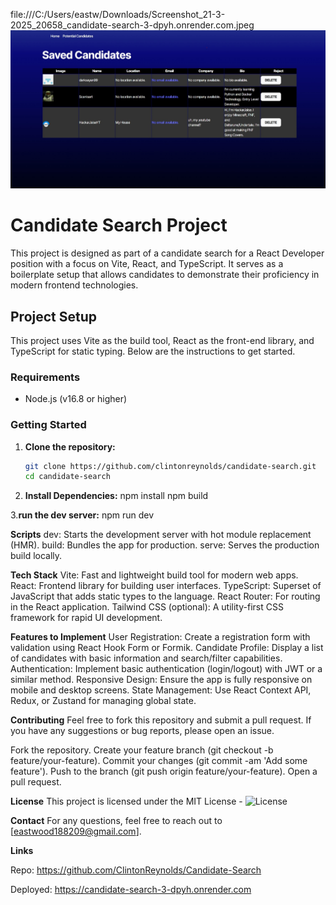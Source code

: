 file:///C:/Users/eastw/Downloads/Screenshot_21-3-2025_20658_candidate-search-3-dpyh.onrender.com.jpeg
![alt text](Screenshot_21-3-2025_20926_candidate-search-3-dpyh.onrender.com.jpeg)

# Candidate Search Project

This project is designed as part of a candidate search for a React Developer position with a focus on Vite, React, and TypeScript. It serves as a boilerplate setup that allows candidates to demonstrate their proficiency in modern frontend technologies.

## Project Setup

This project uses Vite as the build tool, React as the front-end library, and TypeScript for static typing. Below are the instructions to get started.

### Requirements

- Node.js (v16.8 or higher)

### Getting Started

1. **Clone the repository:**

   ```bash
   git clone https://github.com/clintonreynolds/candidate-search.git
   cd candidate-search
   
2. **Install Dependencies:**
    npm install
    npm build
   
3.**run the dev server:**
    npm run dev
    
**Scripts**
dev: Starts the development server with hot module replacement (HMR).
build: Bundles the app for production.
serve: Serves the production build locally.

**Tech Stack**
Vite: Fast and lightweight build tool for modern web apps.
React: Frontend library for building user interfaces.
TypeScript: Superset of JavaScript that adds static types to the language.
React Router: For routing in the React application.
Tailwind CSS (optional): A utility-first CSS framework for rapid UI development.

**Features to Implement**
User Registration: Create a registration form with validation using React Hook Form or Formik.
Candidate Profile: Display a list of candidates with basic information and search/filter capabilities.
Authentication: Implement basic authentication (login/logout) with JWT or a similar method.
Responsive Design: Ensure the app is fully responsive on mobile and desktop screens.
State Management: Use React Context API, Redux, or Zustand for managing global state.

**Contributing**
Feel free to fork this repository and submit a pull request. If you have any suggestions or bug reports, please open an issue.

Fork the repository.
Create your feature branch (git checkout -b feature/your-feature).
Commit your changes (git commit -am 'Add some feature').
Push to the branch (git push origin feature/your-feature).
Open a pull request.

**License**
This project is licensed under the MIT License - ![License](https://img.shields.io/badge/license-MIT-brightgreen)

**Contact**
For any questions, feel free to reach out to [eastwood188209@gmail.com].

**Links**

Repo: https://github.com/ClintonReynolds/Candidate-Search

Deployed: https://candidate-search-3-dpyh.onrender.com
